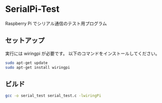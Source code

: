 # SerialPi-Test

Raspberry Pi でシリアル通信のテスト用プログラム

## セットアップ

実行には wiringpi が必要です。
以下のコマンドをインストールしてください。

```sh
sudo apt-get update
sudo apt-get install wiringpi
```

## ビルド

```sh
gcc -o serial_test serial_test.c -lwiringPi
```
